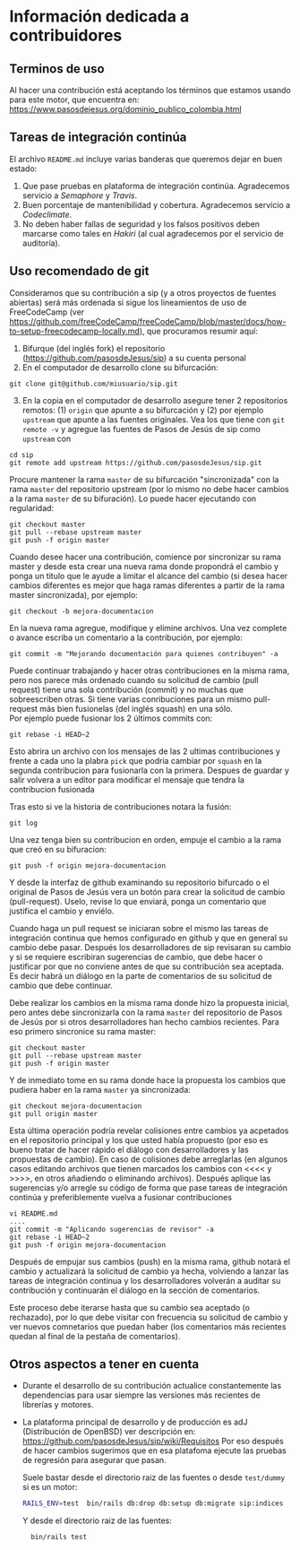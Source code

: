 # Información dedicada a contribuidores #

## Terminos de uso

Al hacer una contribución está aceptando los términos que estamos usando para este motor, que encuentra en: 
https://www.pasosdejesus.org/dominio_publico_colombia.html

## Tareas de integración continúa

El archivo `README.md` incluye varias banderas que queremos dejar en buen estado:
  1. Que pase pruebas en plataforma de integración continúa. Agradecemos servicio a _Semaphore_ y _Travis_.
  2. Buen porcentaje de mantenibilidad y cobertura. Agradecemos servicio a _Codeclimate_.
  3. No deben haber fallas de seguridad y los falsos positivos deben marcarse como tales en _Hakiri_ (al cual agradecemos por el servicio de auditoría).


## Uso recomendado de git

Consideramos que su contribución a sip (y a otros proyectos de fuentes abiertas) será más ordenada si sigue los lineamientos de uso de FreeCodeCamp (ver https://github.com/freeCodeCamp/freeCodeCamp/blob/master/docs/how-to-setup-freecodecamp-locally.md), que procuramos resumir aquí:

1. Bifurque (del inglés fork) el repositorio (https://github.com/pasosdeJesus/sip) a su cuenta personal
2. En el computador de desarrollo clone su bifurcación:
  ```
  git clone git@github.com/miusuario/sip.git
  ```
3. En la copia en el computador de desarrollo asegure tener 2 repositorios remotos: (1) `origin` que apunte a su bifurcación y (2) por ejemplo `upstream` que apunte a las fuentes originales.  Vea los que tiene con `git remote -v` y agregue las fuentes de Pasos de Jesús de sip como `upstream` con  
  ```
  cd sip
  git remote add upstream https://github.com/pasosdeJesus/sip.git
  ```

Procure mantener la rama `master` de su bifurcación "sincronizada" con la rama `master` del repositorio upstream (por lo mismo no debe hacer cambios a la rama `master` de su bifuración).  Lo puede hacer ejecutando con regularidad:
  ```
  git checkout master
  git pull --rebase upstream master
  git push -f origin master
  ```

Cuando desee hacer una contribución, comience por sincronizar su rama master y desde esta crear una nueva rama donde propondrá el cambio y ponga un titulo que le ayude a limitar el alcance del cambio (si desea hacer cambios diferentes es mejor que haga ramas diferentes a partir de la rama master sincronizada), por ejemplo:
  ```
  git checkout -b mejora-documentacion
  ```
En la nueva rama agregue, modifique y elimine archivos. Una vez complete o avance escriba un comentario a la contribución, por ejemplo:
  ```
  git commit -m "Mejorando documentación para quienes contribuyen" -a
  ```
Puede continuar trabajando y hacer otras contribuciones en la misma rama, pero nos parece más ordenado cuando su solicitud de cambio (pull request) 
tiene una sola contribución (commit) y no muchas que sobreescriben otras.  Si tiene varias conribuciones para un mismo pull-request más bien 
fusionelas (del inglés squash) en una sólo.  
Por ejemplo puede fusionar los 2 últimos commits con:
  ```
  git rebase -i HEAD~2
  ```
Esto abrira un archivo con los mensajes de las 2 ultimas contribuciones y frente a cada uno la plabra `pick` que podria cambiar por `squash` en la segunda 
contribucion para fusionarla con la primera.  Despues de guardar y salir volvera a un editor para modificar el mensaje que tendra la contribucion fusionada

Tras esto si ve la historia de contribuciones notara la fusión:
  ```
  git log
  ```

Una vez tenga bien su contribucion en orden, empuje el cambio a la rama que creó en su bifuracion:
  ```
  git push -f origin mejora-documentacion
  ```
Y desde la interfaz de github examinando su repositorio bifurcado o el original de Pasos de Jesús vera un botón para crear la solicitud de cambio (pull-request).  Uselo, revise lo que enviará,  ponga un comentario que justifica el cambio y enviélo.

Cuando haga un pull request se iniciaran sobre el mismo las tareas de integración continua que hemos configurado en github y que en general su cambio debe pasar.
Después los desarrolladores de sip revisaran su cambio y si se requiere escribiran sugerencias de cambio, que debe hacer o justificar por que no conviene antes de que su contribución sea aceptada.  Es decir habrá un diálogo en la parte de comentarios de su solicitud de cambio que debe continuar.

Debe realizar los cambios en la misma rama donde hizo la propuesta inicial, pero antes debe sincronizarla con la rama `master` del repositorio de Pasos de Jesús por si otros desarrolladores han hecho cambios  recientes.  Para eso primero sincronice su rama master:
```
git checkout master
git pull --rebase upstream master
git push -f origin master
```
Y de inmediato tome en su rama donde hace la propuesta los cambios que pudiera haber en la rama `master` ya sincronizada:
```
git checkout mejora-documentacion
git pull origin master
```
Esta última operación podría revelar colisiones entre cambios ya acpetados en el repositorio principal y los que usted había propuesto (por eso es bueno tratar
de hacer rápido el diálogo con desarrolladores y las propuestas de cambio).  En caso de colisiones debe arreglarlas (en algunos casos editando archivos que tienen marcados los cambios con <<<< y >>>>, en otros añadiendo o eliminando archivos).
Después aplique las sugerencias y/o arregle su código de forma que pase tareas de integración continúa y preferiblemente vuelva a fusionar contribuciones
```
vi README.md
....
git commit -m "Aplicando sugerencias de revisor" -a
git rebase -i HEAD~2
git push -f origin mejora-documentacion
```
Después de empujar sus cambios (push) en la misma rama, github notará el cambio y actualizará la solicitud de cambio ya hecha, volviendo a lanzar las tareas de integración continua y los desarrolladores volverán a auditar su contribución y continuarán el diálogo en la sección de comentarios.

Este proceso debe iterarse hasta que su cambio sea aceptado (o rechazado), por lo que debe visitar con frecuencia su solicitud de cambio y ver nuevos comnetarios que puedan haber (los comentarios más recientes quedan al final de la pestaña de comentarios).
  

## Otros aspectos a tener en cuenta
 
* Durante el desarrollo de su contribución actualice constantemente las dependencias para usar siempre las versiones más recientes de librerías y motores.

* La plataforma principal de desarrollo y de producción es adJ (Distribución de OpenBSD) ver descripción en: 
	https://github.com/pasosdeJesus/sip/wiki/Requisitos
  Por eso después de hacer cambios sugerimos que en esa platafoma
  ejecute las pruebas de regresión para asegurar que pasan.

  Suele bastar desde el directorio raiz de las fuentes o desde `test/dummy` si es un motor:
  ```sh
  RAILS_ENV=test  bin/rails db:drop db:setup db:migrate sip:indices
  ```
  Y desde el directorio raiz de las fuentes:
  ```
	bin/rails test
  ```

